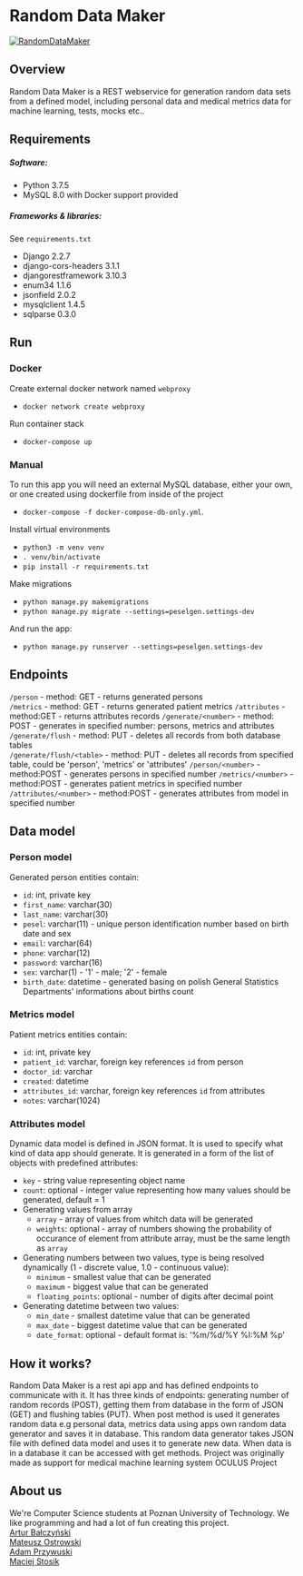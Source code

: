 # Random Data Maker
[![RandomDataMaker](https://circleci.com/gh/RandomDataMaker/rdm-services.svg?style=shield)](<LINK>)
## Overview
Random Data Maker is a REST webservice for generation random data sets from a defined model, including personal data and medical metrics data for machine learning, tests, mocks etc..

## Requirements 
##### Software: 
* Python 3.7.5
* MySQL 8.0 with Docker support provided
##### Frameworks & libraries:
See `requirements.txt`
* Django 2.2.7
* django-cors-headers 3.1.1
* djangorestframework 3.10.3
* enum34 1.1.6
* jsonfield 2.0.2
* mysqlclient 1.4.5
* sqlparse 0.3.0

## Run  
### Docker
Create external docker network named `webproxy` 
* `docker network create webproxy`

Run container stack
* `docker-compose up`
### Manual
To run this app you will need an external MySQL database, either your own, or one created using dockerfile from inside of the project
* `docker-compose -f docker-compose-db-only.yml`. 

Install virtual environments 
* `python3 -m venv venv`
 * `. venv/bin/activate`
 * `pip install -r requirements.txt`

Make migrations
* `python manage.py makemigrations`
* `python manage.py migrate --settings=peselgen.settings-dev`

And run the app: 
* `python manage.py runserver --settings=peselgen.settings-dev`

## Endpoints  
`/person` - method: GET - returns generated persons  
`/metrics` - method: GET - returns generated patient metrics 
`/attributes` - method:GET - returns attributes records
`/generate/<number>` - method: POST - generates in specified number: persons, metrics and attributes
`/generate/flush` - method: PUT - deletes all records from both database tables  
`/generate/flush/<table>` - method: PUT - deletes all records from specified table, could be 'person', 'metrics' or 'attributes' 
`/person/<number>` - method:POST - generates persons in specified number
`/metrics/<number>` - method:POST - generates patient metrics in specified number
`/attributes/<number>` - method:POST - generates attributes from model in specified number

  
## Data model  
### Person model  
Generated person entities contain: 
* `id`: int, private key
* `first_name`: varchar(30)
* `last_name`: varchar(30)
* `pesel`: varchar(11) - unique person identification number based on birth date and sex 
* `email`: varchar(64)
* `phone`: varchar(12)
* `password`: varchar(16)
* `sex`: varchar(1) - '1' - male; '2' - female 
* `birth_date`: datetime - generated basing on polish General Statistics Departments' informations about births count 

### Metrics model  
Patient metrics entities contain: 
* `id`: int, private key
* `patient_id`: varchar, foreign key references `id` from person
* `doctor_id`: varchar
* `created`: datetime 
* `attributes_id`: varchar, foreign key references `id` from attributes
* `notes`: varchar(1024) 

### Attributes model 
Dynamic data model is defined in JSON format. It is used to specify what kind of data app should generate. It is generated in a form of the list of objects with predefined attributes:  
* `key` - string value representing object name  
* `count`: optional - integer value representing how many values should be generated, default = 1  
* Generating values from array  
  - `array` - array of values from whitch data will be generated  
  - `weights`: optional - array of numbers showing the probability of occurance of element from attribute array, must be the same length as `array`  
* Generating numbers between two values, type is being resolved dynamically (1 - discrete value, 1.0 - continuous value):  
  - `minimum` - smallest value that can be generated  
  - `maximum` - biggest value that can be generated  
  - `floating_points`: optional - number of digits after decimal point  
* Generating datetime between two values:  
  - `min_date` - smallest datetime value that can be generated  
  - `max_date` - biggest datetime value that can be generated  
  - `date_format`: optional - default format is: '%m/%d/%Y %I:%M %p'  

## How it works?
Random Data Maker is a rest api app and has defined endpoints to communicate with it. It has three kinds of endpoints: generating number of random records (POST), getting them from database in the form of JSON (GET) and flushing tables (PUT). When post method is used it generates random data e.g personal data, metrics data using apps own random data generator and saves it in database. This random data generator takes JSON file with defined data model and uses it to generate new data. When data is in a database it can be accessed with get methods. Project was originally made as support for medical machine learning system OCULUS Project

## About us 
We're Computer Science students at Poznan University of Technology. We like programming and had a lot of fun creating this project.  
[Artur Bałczyński](https://github.com/arturbalcz)  
[Mateusz Ostrowski](https://github.com/matostr98)  
[Adam Przywuski](https://github.com/adamprzywuski)  
[Maciej Stosik](https://github.com/SaronTetra)  
